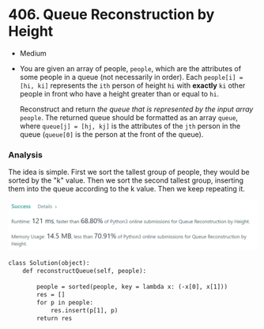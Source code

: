 # 406. Queue Reconstruction by Height

* Medium
*   You are given an array of people, `people`, which are the attributes of some people in a queue (not necessarily in order). Each `people[i] = [hi, ki]` represents the `ith` person of height `hi` with **exactly** `ki` other people in front who have a height greater than or equal to `hi`.

    Reconstruct and return _the queue that is represented by the input array_ `people`. The returned queue should be formatted as an array `queue`, where `queue[j] = [hj, kj]` is the attributes of the `jth` person in the queue (`queue[0]` is the person at the front of the queue).

### Analysis&#x20;

The idea is simple. First we sort the tallest group of people, they would be sorted by the "k" value. Then we sort the second tallest group, inserting them into the queue according to the k value. Then we keep repeating it.&#x20;

![](<../../.gitbook/assets/image (21) (1) (1) (1).png>)

```
class Solution(object):
    def reconstructQueue(self, people):

        people = sorted(people, key = lambda x: (-x[0], x[1]))
        res = []
        for p in people:
            res.insert(p[1], p)
        return res
```
